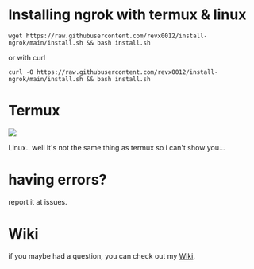 # Installing ngrok with termux & linux

```wget https://raw.githubusercontent.com/revx0012/install-ngrok/main/install.sh && bash install.sh```

or with curl

```curl -O https://raw.githubusercontent.com/revx0012/install-ngrok/main/install.sh && bash install.sh```

# Termux
![](termux.png)

Linux.. well it's not the same thing as termux so i can't show you...

# having errors?

report it at issues.

# Wiki

if you maybe had a question, you can check out my [Wiki](https://github.com/revx0012/install-ngrok/wiki).
